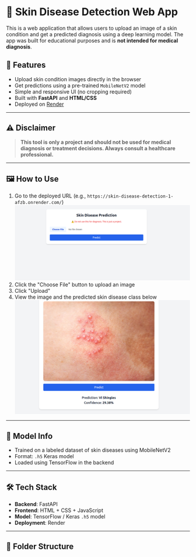 # 🧪 Skin Disease Detection Web App

This is a web application that allows users to upload an image of a skin condition and get a predicted diagnosis using a deep learning model. The app was built for educational purposes and is **not intended for medical diagnosis**.

## 🚀 Features

- Upload skin condition images directly in the browser
- Get predictions using a pre-trained `MobileNetV2` model
- Simple and responsive UI (no cropping required)
- Built with **FastAPI** and **HTML/CSS**
- Deployed on [Render](https://render.com)

---

## ⚠️ Disclaimer

> **This tool is only a project and should not be used for medical diagnosis or treatment decisions. Always consult a healthcare professional.**

---

## 🖼️ How to Use

1. Go to the deployed URL (e.g., `https://skin-disease-detection-1-afzb.onrender.com/`)
   ![Homepage](static/landing_page.png)
2. Click the "Choose File" button to upload an image
3. Click "Upload"
4. View the image and the predicted skin disease class below
   ![Homepage](static/prediction.png)

---

## 🧠 Model Info

- Trained on a labeled dataset of skin diseases using MobileNetV2
- Format: `.h5` Keras model
- Loaded using TensorFlow in the backend

---

## 🛠️ Tech Stack

- **Backend**: FastAPI
- **Frontend**: HTML + CSS + JavaScript
- **Model**: TensorFlow / Keras `.h5` model
- **Deployment**: Render

---

## 📂 Folder Structure

